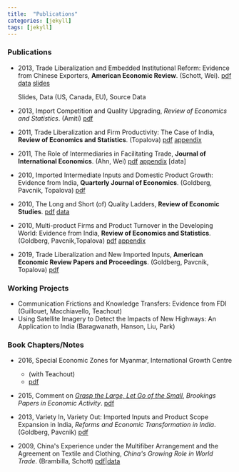 ```yaml
---
title:  "Publications"
categories: [jekyll]
tags: [jekyll]
---
```


### Publications

- 2013, Trade Liberalization and Embedded Institutional Reform: Evidence from Chinese Exporters, **American Economic Review**. (Schott, Wei). 
	[pdf]({{site.baseurl}}/files/aer_TLEIR/TLEIR.pdf)	[data](https://sompks4.github.io/sub_data.html)	[slides]({{site.baseurl}}/files/aer_TLEIR/TLEIR_slides.pptx)

	Slides, Data (US, Canada, EU), Source Data

- 2013, Import Competition and Quality Upgrading, *Review of Economics and Statistics*. (Amiti)
	[pdf]({{site.baseurl}}/files/restat_ICQU/ICQU.pdf)

- 2011, Trade Liberalization and Firm Productivity: The Case of India, **Review of Economics and Statistics**. (Topalova)
	[pdf]({{site.baseurl}}/files/restat_TFLP/TFLP.pdf)	[appendix]({{site.baseurl}}/files/restat_TFLP/TLFP_appendix.pdf)

- 2011, The Role of Intermediaries in Facilitating Trade, **Journal of International Economics**. (Ahn, Wei)
	[pdf]({{site.baseurl}}/files/jie_RIFT/RIFT.pdf)	[appendix]({{site.baseurl}}/files/jie_RIFT/RIFT_appendix.pdf)	[data]

- 2010, Imported Intermediate Inputs and Domestic Product Growth: Evidence from India, **Quarterly Journal of Economics**. (Goldberg, Pavcnik, Topalova)
	[pdf]({{site.baseurl}}/files/qje_IIIDPG/IIDPG.pdf)

- 2010, The Long and Short (of) Quality Ladders, **Review of Economic Studies**.
	[pdf]({{site.baseurl}}/files/restud_LSQL/LSQL.pdf)	[data]({{site.baseurl}}/files/restud_LSQL/ladders_100113.zip)

- 2010, Multi-product Firms and Product Turnover in the Developing World: Evidence from India, **Review of Economics and Statistics**. (Goldberg, Pavcnik,Topalova)
	[pdf]({{site.baseurl}}/files/restat_MFPTDW/MFPTDW.pdf)	[appendix]({{site.baseurl}}/files/restat_mp/MFPTDW_appendix.pdf)

- 2019, Trade Liberalization and New Imported Inputs, **American Economic Review Papers and Proceedings**. (Goldberg, Pavcnik, Topalova)
	[pdf]({{site.baseurl}}/files/aerpp_TLNII/TLNII.pdf)

### Working Projects
- Communication Frictions and Knowledge Transfers: Evidence from FDI (Guillouet, Macchiavello, Teachout)
- Using Satellite Imagery to Detect the Impacts of New Highways: An Application to India (Baragwanath, Hanson, Liu, Park)


### Book Chapters/Notes

- 2016, Special Economic Zones for Myanmar, International Growth Centre
	- (with Teachout) 
	- [pdf]({{site.baseurl}}/files/policy/sez/SEZs-in-Myanmar) 

- 2015, Comment on [*Grasp the Large, Let Go of the Small*](https://www.nber.org/papers/w21006), *Brookings Papers in Economic Activity*.
	[pdf]({{site.baseurl}}/files/book_HS/CHS.pdf)

- 2013, Variety In, Variety Out: Imported Inputs and Product Scope Expansion in India, *Reforms and Economic Transformation in India*. (Goldberg, Pavcnik)
	[pdf]({{site.baseurl}}/files/book_VIVO/VIVO.pdf)

- 2009, China's Experience under the Multifiber Arrangement and the Agreement on Textile and Clothing, *China's Growing Role in World Trade*. (Brambilla, Schott)
	[pdf]({{site.baseurl}}/files/book_MFA/MFA.pdf)|[data](https://sompks4.github.io/sub_data.html)


